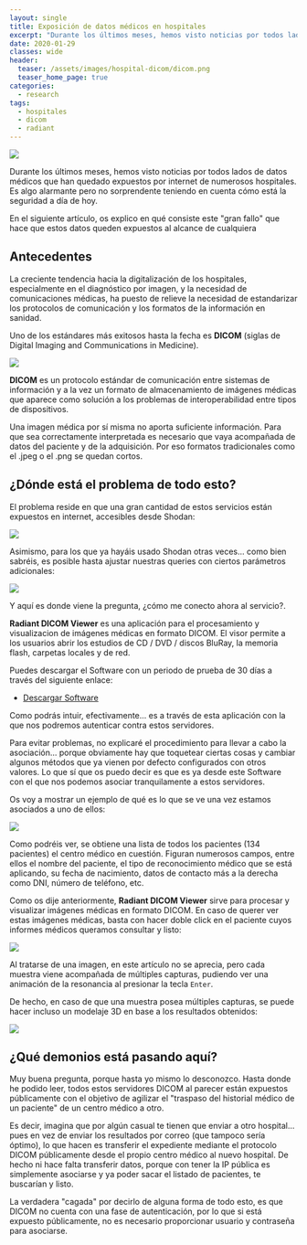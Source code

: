 ```yaml
---
layout: single
title: Exposición de datos médicos en hospitales
excerpt: "Durante los últimos meses, hemos visto noticias por todos lados de datos médicos que han quedado expuestos por internet de numerosos hospitales. Es algo alarmante pero no sorprendente teniendo en cuenta cómo está la seguridad a día de hoy. En el siguiente artículo, os explico en qué consiste este `gran fallo` que hace que estos datos queden expuestos al alcance de cualquiera."
date: 2020-01-29
classes: wide
header:
  teaser: /assets/images/hospital-dicom/dicom.png
  teaser_home_page: true
categories:
  - research
tags:
  - hospitales
  - dicom
  - radiant
---
```


![](/assets/images/hospital-dicom/dicom.png)

Durante los últimos meses, hemos visto noticias por todos lados de datos médicos que han quedado expuestos por internet de numerosos hospitales. Es algo alarmante pero no sorprendente teniendo en cuenta cómo está la seguridad a día de hoy. 

En el siguiente artículo, os explico en qué consiste este "gran fallo" que hace que estos datos queden expuestos al alcance de cualquiera

## Antecedentes

La creciente tendencia hacia la digitalización de los hospitales, especialmente en el diagnóstico  por imagen, y la necesidad de comunicaciones médicas, ha puesto de relieve la necesidad de estandarizar los protocolos de comunicación y los formatos de la información en sanidad. 

Uno de los estándares más exitosos hasta la fecha es **DICOM** (siglas de Digital Imaging and Communications in Medicine).

![](/assets/images/hospital-dicom/dicom-diagrama.png)

**DICOM** es un protocolo estándar de comunicación entre sistemas de información y a la vez un formato de almacenamiento de imágenes médicas que aparece como solución a los problemas de interoperabilidad entre tipos de dispositivos.

Una imagen médica por sí misma no aporta suficiente información. Para que sea correctamente interpretada es necesario que vaya acompañada de datos del paciente y de la adquisición. Por eso formatos tradicionales como el .jpeg o el .png se quedan cortos.

## ¿Dónde está el problema de todo esto?

El problema reside en que una gran cantidad de estos servicios están expuestos en internet, accesibles desde Shodan:

![](/assets/images/hospital-dicom/dicom-shodan.png)

Asimismo, para los que ya hayáis usado Shodan otras veces... como bien sabréis, es posible hasta ajustar nuestras queries con ciertos parámetros adicionales:

![](/assets/images/hospital-dicom/dicom-shodan-filter.png)

Y aquí es donde viene la pregunta, ¿cómo me conecto ahora al servicio?. 

**Radiant DICOM Viewer** es una aplicación para el procesamiento y visualizacion de imágenes médicas en formato DICOM. El visor permite a los usuarios abrir los estudios de CD / DVD / discos BluRay, la memoria flash, carpetas locales y de red. 

Puedes descargar el Software con un periodo de prueba de 30 días a través del siguiente enlace:

- [Descargar Software](https://www.radiantviewer.com/es/)

Como podrás intuir, efectivamente... es a través de esta aplicación con la que nos podremos autenticar contra estos servidores.

Para evitar problemas, no explicaré el procedimiento para llevar a cabo la asociación... porque obviamente hay que toquetear ciertas cosas y cambiar algunos métodos que ya vienen por defecto configurados con otros valores. Lo que sí que os puedo decir es que es ya desde este Software con el que nos podemos asociar tranquilamente a estos servidores.

Os voy a mostrar un ejemplo de qué es lo que se ve una vez estamos asociados a uno de ellos:

![](/assets/images/hospital-dicom/dicom-connected.png)

Como podréis ver, se obtiene una lista de todos los pacientes (134 pacientes) el centro médico en cuestión. Figuran numerosos campos, entre ellos el nombre del paciente, el tipo de reconocimiento médico que se está aplicando, su fecha de nacimiento, datos de contacto más a la derecha como DNI, número de teléfono, etc.

Como os dije anteriormente, **Radiant DICOM Viewer** sirve para procesar y visualizar imágenes médicas en formato DICOM. En caso de querer ver estas imágenes médicas, basta con hacer doble click en el paciente cuyos informes médicos queramos consultar y listo:

![](/assets/images/hospital-dicom/dicom-radiografia.png)

Al tratarse de una imagen, en este artículo no se aprecia, pero cada muestra viene acompañada de múltiples capturas, pudiendo ver una animación de la resonancia al presionar la tecla `Enter`.

De hecho, en caso de que una muestra posea múltiples capturas, se puede hacer incluso un modelaje 3D en base a los resultados obtenidos:

![](/assets/images/hospital-dicom/dicom-3d.png)

## ¿Qué demonios está pasando aquí?

Muy buena pregunta, porque hasta yo mismo lo desconozco. Hasta donde he podido leer, todos estos servidores DICOM al parecer están expuestos públicamente con el objetivo de agilizar el "traspaso del historial médico de un paciente" de un centro médico a otro.

Es decir, imagina que por algún casual te tienen que enviar a otro hospital... pues en vez de enviar los resultados por correo (que tampoco sería óptimo), lo que hacen es transferir el expediente mediante el protocolo DICOM públicamente desde el propio centro médico al nuevo hospital. De hecho ni hace falta transferir datos, porque con tener la IP pública es simplemente asociarse y ya poder sacar el listado de pacientes, te buscarían y listo.

La verdadera "cagada" por decirlo de alguna forma de todo esto, es que DICOM no cuenta con una fase de autenticación, por lo que si está expuesto públicamente, no es necesario proporcionar usuario y contraseña para asociarse.













